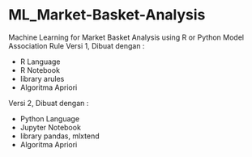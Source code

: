 # ML_Market-Basket-Analysis
Machine Learning for Market Basket Analysis using R or Python
Model Association Rule
Versi 1, Dibuat dengan :
- R Language
- R Notebook
- library arules
- Algoritma Apriori

Versi 2, Dibuat dengan :
- Python Language
- Jupyter Notebook
- library pandas, mlxtend
- Algoritma Apriori

